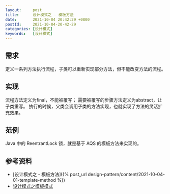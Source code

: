 ```yaml
---
layout:     post
title:      设计模式之 - 模板方法
date:       2021-10-04 20:42:29 +0800
postId:     2021-10-04-20-42-29
categories: [设计模式]
keywords:   [设计模式]
---
```


## 需求
定义一系列方法执行流程，子类可以重新实现部分方法，但不能改变方法的流程。

## 实现
流程方法定义为final，不能被覆写；
需要被覆写的步骤方法定义为abstract，让子类重写。
执行的时候，父类会调用子类的方法实现，也就实现了方法的灵活扩充效果。

## 范例
Java 中的 ReentrantLock 锁，就是基于 AQS 的模板方法来实现的。

## 参考资料
* [设计模式之 - 模板方法]({% post_url design-pattern/content/2021-10-04-01-template-method %})
* [设计模式之模板模式](https://zhuanlan.zhihu.com/p/55379659)